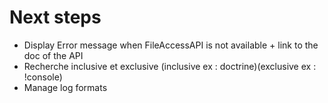 # Next steps

- Display Error message when FileAccessAPI is not available + link to the doc of the API
- Recherche inclusive et exclusive (inclusive ex : doctrine)(exclusive ex : !console)
- Manage log formats
